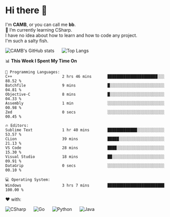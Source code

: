 # Hi there 👋
<!--
**CAMB-dev/CAMB-dev** is a ✨ _special_ ✨ repository because its `README.md` (this file) appears on your GitHub profile.

Here are some ideas to get you started:

- 🔭 I’m currently working on ...
- 🌱 I’m currently learning ...
- 👯 I’m looking to collaborate on ...
- 🤔 I’m looking for help with ...
- 💬 Ask me about ...
- 📫 How to reach me: ...
- 😄 Pronouns: ...
- ⚡ Fun fact: ...
-->
 I'm **CAMB**, or you can call me **bb**.  
 🌱 I’m currently learning CSharp.  
 I have no idea about how to learn and how to code any project.  
 I'm such a salty fish.
 
 
![CAMB's GitHub stats](https://github-readme-stats.vercel.app/api?username=CAMB-dev&show_icons=true&theme=tokyonight)
&nbsp;&nbsp;&nbsp;&nbsp;
![Top Langs](https://github-readme-stats.vercel.app/api/top-langs/?username=CAMB-dev&langs_count=5&theme=tokyonight)


<!--START_SECTION:waka-->
📊 **This Week I Spent My Time On** 

```text
💬 Programming Languages: 
C++                      2 hrs 46 mins       ██████████████████████░░░   88.52 % 
Batchfile                9 mins              █░░░░░░░░░░░░░░░░░░░░░░░░   04.81 % 
Objective-C              8 mins              █░░░░░░░░░░░░░░░░░░░░░░░░   04.33 % 
Assembly                 1 min               ░░░░░░░░░░░░░░░░░░░░░░░░░   00.98 % 
Zed                      0 secs              ░░░░░░░░░░░░░░░░░░░░░░░░░   00.45 % 

🔥 Editors: 
Sublime Text             1 hr 40 mins        █████████████░░░░░░░░░░░░   53.57 % 
CLion                    39 mins             █████░░░░░░░░░░░░░░░░░░░░   21.13 % 
VS Code                  28 mins             ████░░░░░░░░░░░░░░░░░░░░░   15.30 % 
Visual Studio            18 mins             ██░░░░░░░░░░░░░░░░░░░░░░░   09.91 % 
DataGrip                 0 secs              ░░░░░░░░░░░░░░░░░░░░░░░░░   00.10 % 

💻 Operating System: 
Windows                  3 hrs 7 mins        █████████████████████████   100.00 % 
```


<!--END_SECTION:waka-->


❤ with:

![CSharp](https://img.shields.io/badge/CSharp-%23512BD4?style=for-the-badge&logo=.net)
&nbsp;&nbsp;&nbsp;&nbsp;
![Go](https://img.shields.io/badge/Go-000000?style=for-the-badge&logo=go)
&nbsp;&nbsp;&nbsp;&nbsp;
![Python](https://img.shields.io/badge/Python-000000?style=for-the-badge&logo=python)
&nbsp;&nbsp;&nbsp;&nbsp;
![Java](https://img.shields.io/badge/Java-964B00?style=for-the-badge&logo=openjdk)
